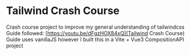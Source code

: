 # Tailwind Crash Course

Crash course project to improve my general understanding of tailwindcss
Guide followed: [https://youtu.be/dFgzHOX84xQ](Tailwind Crash Course)
Guide uses vanillaJS however I built this in a Vite + Vue3 CompositionAPI project
